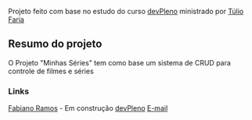 Projeto feito com base no estudo do curso [devPleno](https://www.devpleno.com/) ministrado por [Túlio Faria](https://github.com/tuliofaria/)

## Resumo do projeto

O Projeto "Minhas Séries" tem como base um sistema de CRUD para controle de filmes e séries

### Links

[Fabiano Ramos](https://fabianoramos.dev) - Em construção
[devPleno](https://www.devpleno.com/)
[E-mail](contato@fabianoramos.dev)


